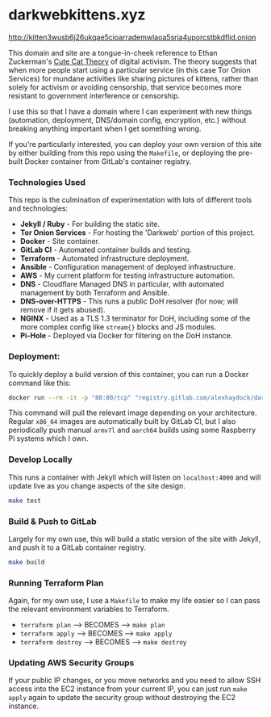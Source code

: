 # darkwebkittens.xyz

http://kitten3wusb6j26ukqae5cioarrademwlaoa5sria4uporcstbkdflid.onion

This domain and site are a tongue-in-cheek reference to Ethan Zuckerman's [Cute Cat Theory](https://en.wikipedia.org/wiki/Cute_cat_theory_of_digital_activism) of digital activism. The theory suggests that when more people start using a particular service (in this case Tor Onion Services) for mundane activities like sharing pictures of kittens, rather than solely for activism or avoiding censorship, that service becomes more resistant to government interference or censorship.

I use this so that I have a domain where I can experiment with new things (automation, deployment, DNS/domain config, encryption, etc.) without breaking anything important when I get something wrong.

If you're particularly interested, you can deploy your own version of this site by either building from this repo using the `Makefile`, or deploying the pre-built Docker container from GitLab's container registry.

### Technologies Used
This repo is the culmination of experimentation with lots of different tools and technologies:
* **Jekyll / Ruby** - For building the static site.
* **Tor Onion Services** - For hosting the 'Darkweb' portion of this project.
* **Docker** - Site container.
* **GitLab CI** - Automated container builds and testing.
* **Terraform** - Automated infrastructure deployment.
* **Ansible** - Configuration management of deployed infrastructure.
* **AWS** - My current platform for testing infrastructure automation.
* **DNS** - Cloudflare Managed DNS in particular, with automated management by both Terraform and Ansible.
* **DNS-over-HTTPS** - This runs a public DoH resolver (for now; will remove if it gets abused).
* **NGINX** - Used as a TLS 1.3 terminator for DoH, including some of the more complex config like `stream{}` blocks and JS modules.
* **Pi-Hole** - Deployed via Docker for filtering on the DoH instance.

### Deployment:
To quickly deploy a build version of this container, you can run a Docker command like this:
```sh
docker run --rm -it -p "80:80/tcp" "registry.gitlab.com/alexhaydock/darkwebkittens.xyz:$(uname -m)"
```

This command will pull the relevant image depending on your architecture. Regular `x86_64` images are automatically built by GitLab CI, but I also periodically push manual `armv7l` and `aarch64` builds using some Raspberry Pi systems which I own.

### Develop Locally
This runs a container with Jekyll which will listen on `localhost:4000` and will update live as you change aspects of the site design.
```sh
make test
```

### Build & Push to GitLab
Largely for my own use, this will build a static version of the site with Jekyll, and push it to a GitLab container registry.
```sh
make build
```

### Running Terraform Plan
Again, for my own use, I use a `Makefile` to make my life easier so I can pass the relevant environment variables to Terraform.
* `terraform plan` --> BECOMES --> `make plan`
* `terraform apply` --> BECOMES --> `make apply`
* `terraform destroy` --> BECOMES --> `make destroy`

### Updating AWS Security Groups
If your public IP changes, or you move networks and you need to allow SSH access into the EC2 instance from your current IP, you can just run `make apply` again to update the security group without destroying the EC2 instance.
